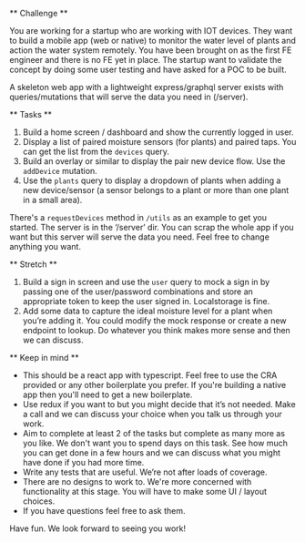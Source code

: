 
** Challenge **

You are working for a startup who are working with IOT devices. 
They want to build a mobile app (web or native) to monitor the water level of plants and action the water system remotely. You have been brought on as the first FE engineer and there is no FE yet in place. 
The startup want to validate the concept by doing some user testing and have asked for a POC to be built. 

A skeleton web app with a lightweight express/graphql server exists with queries/mutations that will serve the data you need in (/server). 


** Tasks **

1. Build a home screen / dashboard and show the currently logged in user.
2. Display a list of paired moisture sensors (for plants) and paired taps. You can get the list from the ```devices``` query. 
3. Build an overlay or similar to display the pair new device flow. Use the `addDevice` mutation.
4. Use the `plants` query to display a dropdown of plants when adding a new device/sensor (a sensor belongs to a plant or more than one plant in a small area).

There's a `requestDevices` method in `/utils` as an example to get you started. The server is in the ‘/server’ dir. You can scrap the whole app if you want but this server will serve the data you need. Feel free to change anything you want. 


** Stretch **

1. Build a sign in screen and use the `user` query to mock a sign in by passing one of the user/password combinations and store an appropriate token to keep the user signed in. Localstorage is fine. 
2. Add some data to capture the ideal moisture level for a plant when you’re adding it. You could modify the mock response or create a new endpoint to lookup. Do whatever you think makes more sense and then we can discuss.


** Keep in mind **

* This should be a react app with typescript. Feel free to use the CRA provided or any other boilerplate you prefer. If you're building a native app then you'll need to get a new boilerplate. 
* Use redux if you want to but you might decide that it’s not needed. Make a call and we can discuss your choice when you talk us through your work. 
* Aim to complete at least 2 of the tasks but complete as many more as you like. We don't want you to spend days on this task. See how much you can get done in a few hours and we can discuss what you might have done if you had more time. 
* Write any tests that are useful. We’re not after loads of coverage. 
* There are no designs to work to. We're more concerned with functionality at this stage. You will have to make some UI / layout choices.
* If you have questions feel free to ask them. 


Have fun. We look forward to seeing you work!
